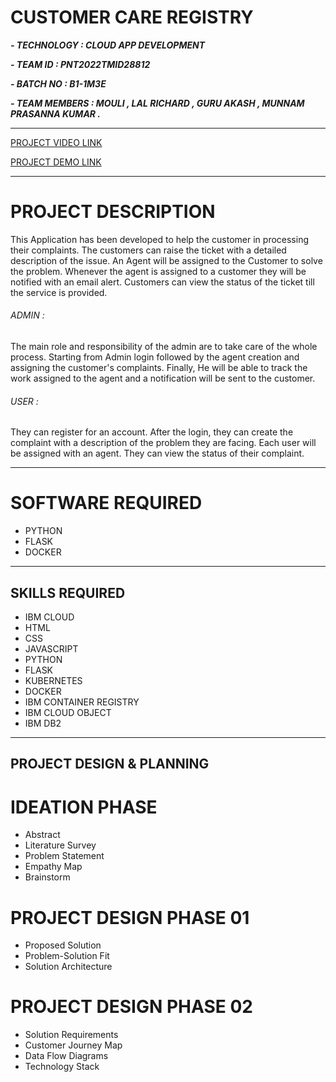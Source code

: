 # CUSTOMER CARE REGISTRY

***- TECHNOLOGY : CLOUD APP DEVELOPMENT***

***- TEAM ID    : PNT2022TMID28812***

***- BATCH NO   : B1-1M3E***

***- TEAM MEMBERS : MOULI , LAL RICHARD , GURU AKASH , MUNNAM PRASANNA KUMAR .***

<hr>

[PROJECT VIDEO LINK](https://www.kapwing.com/videos/6377bb91fd8cac022fc617d6)

[PROJECT DEMO LINK](https://169.51.207.4:30458/)

<hr>

# PROJECT DESCRIPTION

This Application has been developed to help the customer in processing their complaints.  The customers can raise the ticket with a detailed description of the issue.  An Agent will be assigned to the Customer to solve the problem.  Whenever the agent is assigned to a customer they will be notified with an email alert.  Customers can view the status of the ticket till the service is provided.

###### ADMIN :
 The main role and responsibility of the admin are to take care of the whole process.  Starting from Admin login followed by the agent creation and assigning the customer's complaints.  Finally, He will be able to track the work assigned to the agent and a notification will be sent to the customer.

###### USER :
 They can register for an account.  After the login, they can create the complaint with a description of the problem they are facing.  Each user will be assigned with an agent.  They can view the status of their complaint.

 <hr>
 
# SOFTWARE REQUIRED
- PYTHON
- FLASK
- DOCKER

 <hr>

## SKILLS REQUIRED
- IBM CLOUD
- HTML
- CSS
- JAVASCRIPT
- PYTHON 
- FLASK
- KUBERNETES
- DOCKER
- IBM CONTAINER REGISTRY
- IBM CLOUD OBJECT
- IBM DB2

<hr>

## PROJECT DESIGN & PLANNING

# IDEATION PHASE

-  Abstract
-  Literature Survey
-  Problem Statement
-  Empathy Map
-  Brainstorm

# PROJECT DESIGN PHASE 01
-  Proposed Solution
-  Problem-Solution Fit
-  Solution Architecture

# PROJECT DESIGN PHASE 02 
-  Solution Requirements
-  Customer Journey Map
-  Data Flow Diagrams
-  Technology Stack
